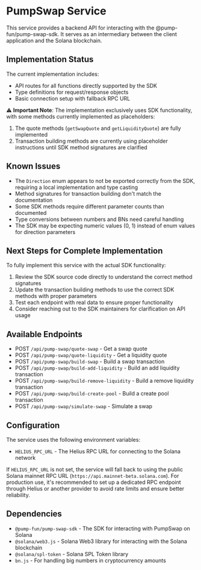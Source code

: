 # PumpSwap Service

This service provides a backend API for interacting with the @pump-fun/pump-swap-sdk. It serves as an intermediary between the client application and the Solana blockchain.

## Implementation Status

The current implementation includes:

- API routes for all functions directly supported by the SDK
- Type definitions for request/response objects
- Basic connection setup with fallback RPC URL

⚠️ **Important Note**: The implementation exclusively uses SDK functionality, with some methods currently implemented as placeholders:

1. The quote methods (`getSwapQuote` and `getLiquidityQuote`) are fully implemented
2. Transaction building methods are currently using placeholder instructions until SDK method signatures are clarified

## Known Issues

- The `Direction` enum appears to not be exported correctly from the SDK, requiring a local implementation and type casting
- Method signatures for transaction building don't match the documentation
- Some SDK methods require different parameter counts than documented
- Type conversions between numbers and BNs need careful handling
- The SDK may be expecting numeric values (0, 1) instead of enum values for direction parameters

## Next Steps for Complete Implementation

To fully implement this service with the actual SDK functionality:

1. Review the SDK source code directly to understand the correct method signatures
2. Update the transaction building methods to use the correct SDK methods with proper parameters
3. Test each endpoint with real data to ensure proper functionality
4. Consider reaching out to the SDK maintainers for clarification on API usage

## Available Endpoints

- POST `/api/pump-swap/quote-swap` - Get a swap quote
- POST `/api/pump-swap/quote-liquidity` - Get a liquidity quote
- POST `/api/pump-swap/build-swap` - Build a swap transaction
- POST `/api/pump-swap/build-add-liquidity` - Build an add liquidity transaction
- POST `/api/pump-swap/build-remove-liquidity` - Build a remove liquidity transaction
- POST `/api/pump-swap/build-create-pool` - Build a create pool transaction
- POST `/api/pump-swap/simulate-swap` - Simulate a swap

## Configuration

The service uses the following environment variables:

- `HELIUS_RPC_URL` - The Helius RPC URL for connecting to the Solana network

If `HELIUS_RPC_URL` is not set, the service will fall back to using the public Solana mainnet RPC URL (`https://api.mainnet-beta.solana.com`). For production use, it's recommended to set up a dedicated RPC endpoint through Helius or another provider to avoid rate limits and ensure better reliability.

## Dependencies

- `@pump-fun/pump-swap-sdk` - The SDK for interacting with PumpSwap on Solana
- `@solana/web3.js` - Solana Web3 library for interacting with the Solana blockchain
- `@solana/spl-token` - Solana SPL Token library
- `bn.js` - For handling big numbers in cryptocurrency amounts
